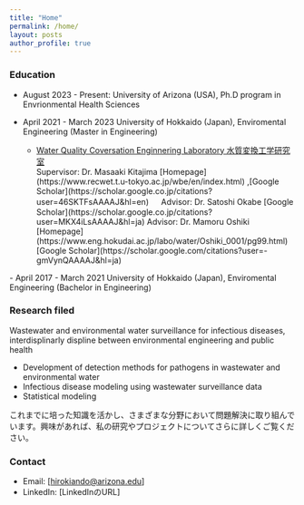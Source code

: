 ```yaml
---
title: "Home"
permalink: /home/
layout: posts
author_profile: true
---
```


### Education

- August 2023 - Present: University of Arizona (USA), Ph.D program in Envrionmental Health Sciences
  
- April 2021 - March 2023 University of Hokkaido (Japan), Enviromental Engineering (Master in Engineering)
   <ul>
  <li><a href="https://www-eng-hokudai-ac-jp.translate.goog/labo/water/?_x_tr_sl=ja&_x_tr_tl=en&_x_tr_hl=ja">Water Quality Coversation Enginnering Laboratory 水質変換工学研究室</a></li>
  Supervisor: Dr. Masaaki Kitajima [Homepage](https://www.recwet.t.u-tokyo.ac.jp/wbe/en/index.html) ,[Google Scholar](https://scholar.google.co.jp/citations?user=46SKTFsAAAAJ&hl=en) 　
  Advisor: Dr. Satoshi Okabe [Google Scholar](https://scholar.google.co.jp/citations?user=MKX4iLsAAAAJ&hl=ja)  
  Advisor: Dr. Mamoru Oshiki [Homepage](https://www.eng.hokudai.ac.jp/labo/water/Oshiki_0001/pg99.html)[Google Scholar](https://scholar.google.com/citations?user=-gmVynQAAAAJ&hl=ja)  
</ul>
- April 2017 - March 2021 University of Hokkaido (Japan), Enviromental Engineering (Bachelor in Engineering)

### Research filed
Wastewater and environmental water surveillance for infectious diseases, interdisplinarly displine between environmental engineering and public health 
- Development of detection methods for pathogens in wastewater and environmental water
- Infectious disease modeling using wastewater surveillance data
- Statistical modeling 

これまでに培った知識を活かし、さまざまな分野において問題解決に取り組んでいます。興味があれば、私の研究やプロジェクトについてさらに詳しくご覧ください。

### Contact
- Email: [hirokiando@arizona.edu]
- LinkedIn: [LinkedInのURL]

